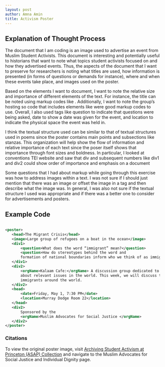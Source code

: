 ```yaml
---
layout: post
author: Amna Amin
title: Activism Poster 
---
```


## Explanation of Thought Process 

The document that I am coding is an image used to advertise an event from Muslim Student Activists. This document is interesting and potentially useful to historians that want to note what topics student activists focused on and how they advertised events. Thus, the aspects of the document that I want to preserve for researchers is noting what titles are used, how information is presented (in forms of questions or demands for instance), where and when these events take place, and images used on the poster. 

Based on the elements I want to document, I want to note the relative size and importance of different elements of the text. For instance, the title can be noted using markup codes like <head>. Additionally, I want to note the group’s hosting so code that includes elements like <orgName> were good markup codes to use. Overall, I also used tags like question to indicate that questions were being asked, date to show a date was given for the event, and location to indicate the physical space the event was held in. 
  
 I think the textual structure used can be similar to that of textual structures used in poems since the poster contains main points and subsections like stanzas. This organization will help show the flow of information and relative importance of each text since the poser itself shows that importance through font sizes and boldness. In particular, I looked at conventions TEI website and saw that div and subsequent numbers like div1 and div2 could show order of importance and emphasis on a document
 
 Some questions that I had about markup while going through this exercise was how to address images within a text. I was not sure if I should just mention that there was an image or offset the image in a tag and then describe what the image was. In general, I was also not sure if the textual structure I used was appropriate and if there was a better one to consider for advertisements and posters. 
 
 ## Example Code 
 
 ```XML

<poster>
	<head>The Migrant Crisis</head>
	<image>Large group of refugees on a boat in the ocean</image>
	<div1>
		<question>What does the word “immigrant” mean?</question>
		<question>How do stereotypes behind the word and 
        formation of national boundaries inform who we think of as immigrants?</question>
	</div1>
	<div2>
		<orgName>Kalaam Cafe:</orgName> A discussion group dedicated to talking 
		about relevant issues in the world. This week, we will discuss the state of 
		immigrants around the world. 	
	</div2>
	<head>
		<date>Friday, May 1, 7:30 PM</date>
		<location>Murray Dodge Room 22</location>
	</head>
	<div2> 
		Sponsored by the 
		<orgName>Muslim Advocates for Social Justice </orgName>
	</div2>
</poster>


```
 
### Citations
 
 To view the original poster image, visit [Archiving Student Activism at Princeton (ASAP) Collection](/http://arks.princeton.edu/ark:/88435/0v8383311) and navigate to the Muslim Advocates for Social Justice and Individual Dignity page.
 
 
 
